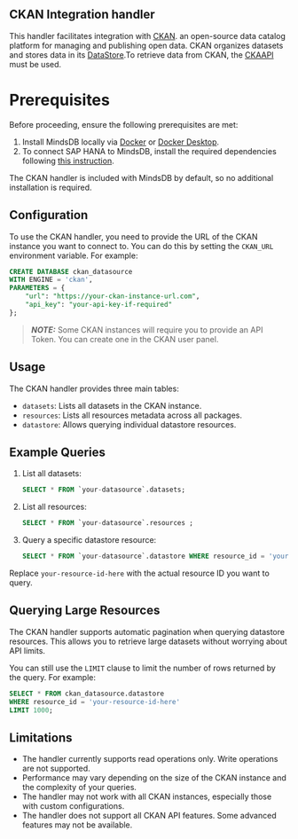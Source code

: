 ## CKAN Integration handler

This handler facilitates integration with [CKAN](https://ckan.org/).
an open-source data catalog platform for managing and publishing open data. CKAN organizes datasets and stores data in its [DataStore](http://docs.ckan.org/en/2.11/maintaining/datastore.html).To retrieve data from CKAN, the [CKAAPI](https://github.com/ckan/ckanapi) must be used.

# Prerequisites

Before proceeding, ensure the following prerequisites are met:

1. Install MindsDB locally via [Docker](https://docs.mindsdb.com/setup/self-hosted/docker) or [Docker Desktop](https://docs.mindsdb.com/setup/self-hosted/docker-desktop).
2. To connect SAP HANA to MindsDB, install the required dependencies following [this instruction](https://docs.mindsdb.com/setup/self-hosted/docker#install-dependencies).

The CKAN handler is included with MindsDB by default, so no additional installation is required.

## Configuration

To use the CKAN handler, you need to provide the URL of the CKAN instance you want to connect to. You can do this by setting the `CKAN_URL` environment variable. For example:

```sql
CREATE DATABASE ckan_datasource
WITH ENGINE = 'ckan',
PARAMETERS = {
    "url": "https://your-ckan-instance-url.com",
    "api_key": "your-api-key-if-required"
};
```

> **_NOTE:_** Some CKAN instances will require you to provide an API Token. You can create one in the CKAN user panel.

## Usage

The CKAN handler provides three main tables:

- `datasets`: Lists all datasets in the CKAN instance.
- `resources`: Lists all resources metadata across all packages.
- `datastore`:  Allows querying individual datastore resources.

## Example Queries

1. List all datasets:

    ```sql
    SELECT * FROM `your-datasource`.datasets;
    ```

2. List all resources:

    ```sql
    SELECT * FROM `your-datasource`.resources ;
    ```

3. Query a specific datastore resource:

    ```sql
    SELECT * FROM `your-datasource`.datastore WHERE resource_id = 'your-resource-id';
    ```

Replace `your-resource-id-here` with the actual resource ID you want to query.

## Querying Large Resources

The CKAN handler supports automatic pagination when querying datastore resources. This allows you to retrieve large datasets without worrying about API limits.

You can still use the `LIMIT` clause to limit the number of rows returned by the query. For example:

```sql
SELECT * FROM ckan_datasource.datastore 
WHERE resource_id = 'your-resource-id-here' 
LIMIT 1000;
```

## Limitations

- The handler currently supports read operations only. Write operations are not supported.
- Performance may vary depending on the size of the CKAN instance and the complexity of your queries.
- The handler may not work with all CKAN instances, especially those with custom configurations.
- The handler does not support all CKAN API features. Some advanced features may not be available.
